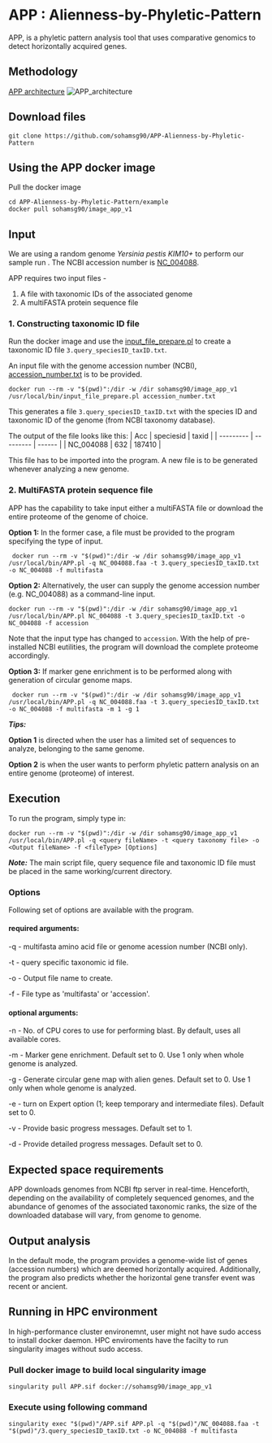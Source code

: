 # APP : Alienness-by-Phyletic-Pattern

APP, is a phyletic pattern analysis tool that uses comparative genomics to detect horizontally acquired genes. 

## Methodology

[APP architecture](https://github.com/sohamsg90/APP-Alienness-by-Phyletic-Pattern/blob/main/APP_architecture.png)
![APP_architecture](https://github.com/sohamsg90/APP-Alienness-by-Phyletic-Pattern/blob/main/APP_architecture.tif)

## Download files

```
git clone https://github.com/sohamsg90/APP-Alienness-by-Phyletic-Pattern
```

## Using the APP docker image
Pull the docker image

```
cd APP-Alienness-by-Phyletic-Pattern/example
docker pull sohamsg90/image_app_v1
```
## Input
We are using a random genome *Yersinia pestis KIM10+* to perform our sample run . The NCBI accession number is  [NC_004088](https://www.ncbi.nlm.nih.gov/nuccore/NC_004088.1/).

APP requires two input files - 
1. A file with taxonomic IDs of the associated genome
2. A multiFASTA protein sequence file

### 1. Constructing taxonomic ID file

Run the docker image and use the [input_file_prepare.pl](https://github.com/sohamsg90/APP-Alienness-by-Phyletic-Pattern/blob/main/scripts/taxonomy/input_file_prepare.pl) to create a taxonomic ID file `3.query_speciesID_taxID.txt`. 

An input file with the genome accession number (NCBI), [accession_number.txt](https://github.com/sohamsg90/APP-Alienness-by-Phyletic-Pattern/blob/main/example/accession_number.txt)  is to be provided.

```
docker run --rm -v "$(pwd)":/dir -w /dir sohamsg90/image_app_v1 /usr/local/bin/input_file_prepare.pl accession_number.txt
```
This generates a file `3.query_speciesID_taxID.txt` with the species ID and taxonomic ID of the genome (from NCBI taxonomy database).

The output of the file looks like this:
| Acc       | speciesid | taxid  |
| --------- | --------- | ------ |
| NC_004088 | 632       | 187410 |

This file has to be imported into the program. A new file is to be generated whenever analyzing a new genome.

### 2. MultiFASTA protein sequence file

APP has the capability to take input either a multiFASTA file or download the entire proteome of the genome of choice. 

**Option 1:**
In the former case, a file must be provided to the program specifying the type of input.

```
 docker run --rm -v "$(pwd)":/dir -w /dir sohamsg90/image_app_v1 /usr/local/bin/APP.pl -q NC_004088.faa -t 3.query_speciesID_taxID.txt -o NC_004088 -f multifasta
 ```

**Option 2:**
Alternatively, the user can supply the genome accession number (e.g. NC_004088) as a command-line input.

```
docker run --rm -v "$(pwd)":/dir -w /dir sohamsg90/image_app_v1 /usr/local/bin/APP.pl NC_004088 -t 3.query_speciesID_taxID.txt -o NC_004088 -f accession
```

Note that the input type has changed to `accession`. With the help of pre-installed NCBI eutilities, the program  will download the complete proteome accordingly.

**Option 3:**
If marker gene enrichment is to be performed along with generation of circular genome maps.

```
 docker run --rm -v "$(pwd)":/dir -w /dir sohamsg90/image_app_v1 /usr/local/bin/APP.pl -q NC_004088.faa -t 3.query_speciesID_taxID.txt -o NC_004088 -f multifasta -m 1 -g 1
 ```

***Tips:***

**Option 1** is directed when the user has a limited set of sequences to analyze, belonging to the same genome.

**Option 2** is when the user wants to perform phyletic pattern analysis on an entire genome (proteome) of interest.

## Execution
To run the program, simply type in:

```
docker run --rm -v "$(pwd)":/dir -w /dir sohamsg90/image_app_v1 /usr/local/bin/APP.pl -q <query fileName> -t <query taxonomy file> -o <Output fileName> -f <fileType> [Options]
```
***Note:*** The main script file, query sequence file and taxonomic ID file must be placed in the same working/current directory.

### Options

Following set of options are available with the program.

#### required arguments:
-q - multifasta amino acid file or genome acession number (NCBI only).

-t - query specific taxonomic id file.

-o - Output file name to create.

-f - File type as 'multifasta' or 'accession'.

#### optional arguments:

-n - No. of CPU cores to use for performing blast. By default, uses all available cores.

-m - Marker gene enrichment. Default set to 0. Use 1 only when whole genome is analyzed.

-g - Generate circular gene map with alien genes. Default set to 0. Use 1 only when whole genome is analyzed.

-e - turn on Expert option (1; keep temporary and intermediate files). Default set to 0. 

-v - Provide basic progress messages. Default set to 1.

-d - Provide detailed progress messages. Default set to 0.

## Expected space requirements

APP downloads genomes from NCBI ftp server in real-time. Henceforth, depending on the availability of completely sequenced genomes, and the abundance of genomes of the associated taxonomic ranks, the size of the downloaded database will vary, from genome to genome.


## Output analysis
In the default mode, the program provides a genome-wide list of genes (accession numbers) which are deemed horizontally acquired. Additionally, the program also predicts whether the horizontal gene transfer event was recent or ancient.


## Running in HPC environment
In high-performance cluster environemnt, user might not have sudo access to install docker daemon. 
HPC enviroments have the facilty to run singularity images without sudo access. 
### Pull docker image to build local singularity image
```
singularity pull APP.sif docker://sohamsg90/image_app_v1
```
### Execute using following command
```
singularity exec "$(pwd)"/APP.sif APP.pl -q "$(pwd)"/NC_004088.faa -t "$(pwd)"/3.query_speciesID_taxID.txt -o NC_004088 -f multifasta
```

